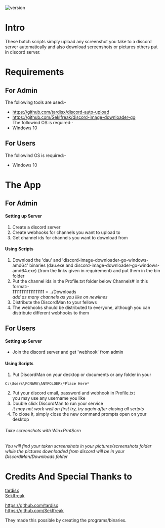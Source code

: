 ![version](https://img.shields.io/badge/Platform-Discord-blue/?style=flat&logo=discord&color=blue)


# Intro
These batch scripts simply upload any screenshot you take to a discord server automatically and also download screenshots or pictures others put in discord server.


# Requirements
## For Admin
The following tools are used:-
- https://github.com/tardisx/discord-auto-upload
- https://github.com/Seklfreak/discord-image-downloader-go  
The followind OS is required:-
- Windows 10
## For Users
The followind OS is required:-
- Windows 10


# The App
## For Admin
#### Setting up Server
1. Create a discord server
2. Create webhooks for channels you want to upload to
3. Get channel ids for channels you want to download from
#### Using Scripts
1. Download the 'dau' and 'discord-image-downloader-go-windows-amd64' binaries (dau.exe and discord-image-downloader-go-windows-amd64.exe) (from the links given in requirement) and put them in the bin folder
2. Put the channel ids in the Profile.txt folder below Channels# in this format:-  
111111111111111111 = ../Downloads  
_add as many channels as you like on newlines_
3. Distribute the DiscordMan to your fellows
4. The webhooks should be distributed to everyone, although you can distribute different webhooks to them


## For Users
#### Setting up Server
- Join the discord server and get 'webhook' from admin
#### Using Scripts
1. Put DiscordMan on your desktop or documents or any folder in your 
~~~
C:\Users\PCNAME\ANYFOLDER\*Place Here*
~~~
2. Put your discord email, password and webhook in Profile.txt  
you may use any username you like
3. Double click DiscordMan to run your service  
_it may not work well on first try, try again after closing all scripts_
4. To close it, simply close the new command prompts open on your desktop


###### Take screenshots with Win+PrntScrn
###### You will find your taken screenshots in your pictures/screenshots folder while the pictures downloaded from discord will be in your DiscordMan/Downloads folder


# Credits And Special Thanks to
[tardisx](https://github.com/tardisx)  
[Seklfreak](https://github.com/Seklfreak)  
  
https://github.com/tardisx  
https://github.com/Seklfreak

They made this possible by creating the programs/binaries.
